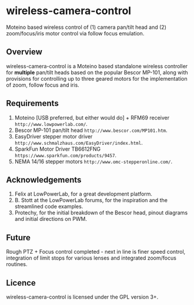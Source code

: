 wireless-camera-control
===========

Moteino based wireless control of (1) camera pan/tilt head and (2) zoom/focus/iris motor control via follow focus emulation.

Overview
--------

wireless-camera-control is a Moteino based standalone wireless controller for **multiple** pan/tilt heads based on the popular Bescor MP-101, along with provisions for controlling up to three geared motors for the implementation of zoom, follow focus and iris.

Requirements
------------

1. Moteino [USB preferred, but either would do] + RFM69 receiver ```http://www.lowpowerlab.com/```.
2. Bescor MP-101 pan/tilt head ```http://www.bescor.com/MP101.htm```.
3. EasyDriver stepper motor driver  ```http://www.schmalzhaus.com/EasyDriver/index.html```.
4. SparkFun Motor Driver TB6612FNG ```https://www.sparkfun.com/products/9457```.
5. NEMA 14/16 stepper motors ```http://www.omc-stepperonline.com/```.

Acknowledgements
----------------

1. Felix at LowPowerLab, for a great development platform.
2. B. Stott at the LowPowerLab forums, for the inspiration and the streamlined code examples.
3. Protechy, for the initial breakdown of the Bescor head, pinout diagrams and initial directions on PWM.

Future
------

Rough PTZ + Focus control completed - next in line is finer speed control, integration of limit stops for various lenses and integrated zoom/focus routines.

Licence
-------

wireless-camera-control is licensed under the GPL version 3+.
